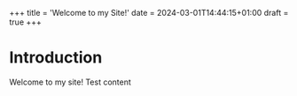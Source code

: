 +++
title = 'Welcome to my Site!'
date = 2024-03-01T14:44:15+01:00
draft = true
+++

# Introduction
Welcome to my site!
Test content